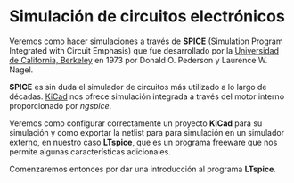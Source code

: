 # Simulación de circuitos electrónicos

Veremos como hacer simulaciones a través de **SPICE** (Simulation Program Integrated with Circuit Emphasis) que fue desarrollado por la [Universidad de California, Berkeley](https://es.wikipedia.org/wiki/Universidad_de_California,_Berkeley) en 1973 por Donald O. Pederson y Laurence W. Nagel.

**SPICE** es sin duda el simulador de circuitos más utilizado a lo largo de décadas. [KiCad](https://kicad-pcb.org/) nos ofrece simulación integrada a través del motor interno proporcionado por *ngspice*. 

Veremos como configurar correctamente un proyecto **KiCad** para su simulación y como exportar la netlist para para simulación en un simulador externo, en nuestro caso **LTspice**, que es un programa freeware que nos permite algunas características adicionales.

Comenzaremos entonces por dar una introducción al programa **LTspice**.
